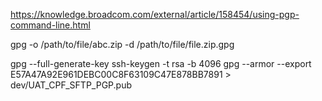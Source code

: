 https://knowledge.broadcom.com/external/article/158454/using-pgp-command-line.html

gpg -o /path/to/file/abc.zip -d /path/to/file/file.zip.gpg

gpg --full-generate-key
ssh-keygen -t rsa -b 4096
gpg --armor --export E57A47A92E961DEBC00C8F63109C47E878BB7891 > dev/UAT_CPF_SFTP_PGP.pub